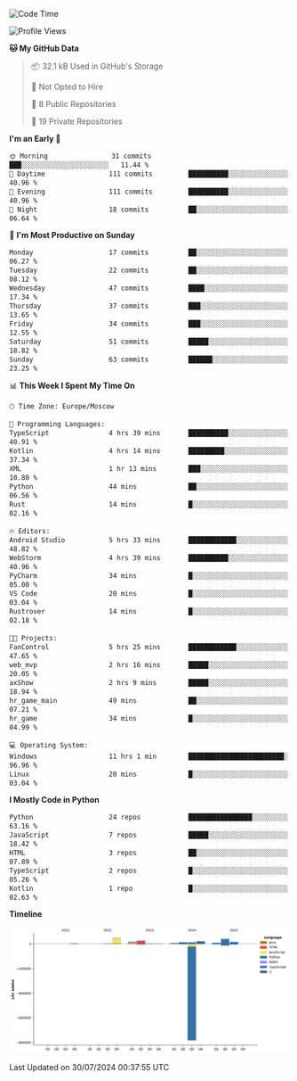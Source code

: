 <!--START_SECTION:waka-->
![Code Time](http://img.shields.io/badge/Code%20Time-428%20hrs%203%20mins-blue)

![Profile Views](http://img.shields.io/badge/Profile%20Views-1-blue)

**🐱 My GitHub Data** 

> 📦 32.1 kB Used in GitHub's Storage 
 > 
> 🚫 Not Opted to Hire
 > 
> 📜 8 Public Repositories 
 > 
> 🔑 19 Private Repositories 
 > 
**I'm an Early 🐤** 

```text
🌞 Morning                31 commits          ███░░░░░░░░░░░░░░░░░░░░░░   11.44 % 
🌆 Daytime                111 commits         ██████████░░░░░░░░░░░░░░░   40.96 % 
🌃 Evening                111 commits         ██████████░░░░░░░░░░░░░░░   40.96 % 
🌙 Night                  18 commits          ██░░░░░░░░░░░░░░░░░░░░░░░   06.64 % 
```
📅 **I'm Most Productive on Sunday** 

```text
Monday                   17 commits          ██░░░░░░░░░░░░░░░░░░░░░░░   06.27 % 
Tuesday                  22 commits          ██░░░░░░░░░░░░░░░░░░░░░░░   08.12 % 
Wednesday                47 commits          ████░░░░░░░░░░░░░░░░░░░░░   17.34 % 
Thursday                 37 commits          ███░░░░░░░░░░░░░░░░░░░░░░   13.65 % 
Friday                   34 commits          ███░░░░░░░░░░░░░░░░░░░░░░   12.55 % 
Saturday                 51 commits          █████░░░░░░░░░░░░░░░░░░░░   18.82 % 
Sunday                   63 commits          ██████░░░░░░░░░░░░░░░░░░░   23.25 % 
```


📊 **This Week I Spent My Time On** 

```text
🕑︎ Time Zone: Europe/Moscow

💬 Programming Languages: 
TypeScript               4 hrs 39 mins       ██████████░░░░░░░░░░░░░░░   40.91 % 
Kotlin                   4 hrs 14 mins       █████████░░░░░░░░░░░░░░░░   37.34 % 
XML                      1 hr 13 mins        ███░░░░░░░░░░░░░░░░░░░░░░   10.80 % 
Python                   44 mins             ██░░░░░░░░░░░░░░░░░░░░░░░   06.56 % 
Rust                     14 mins             █░░░░░░░░░░░░░░░░░░░░░░░░   02.16 % 

🔥 Editors: 
Android Studio           5 hrs 33 mins       ████████████░░░░░░░░░░░░░   48.82 % 
WebStorm                 4 hrs 39 mins       ██████████░░░░░░░░░░░░░░░   40.96 % 
PyCharm                  34 mins             █░░░░░░░░░░░░░░░░░░░░░░░░   05.00 % 
VS Code                  20 mins             █░░░░░░░░░░░░░░░░░░░░░░░░   03.04 % 
Rustrover                14 mins             █░░░░░░░░░░░░░░░░░░░░░░░░   02.18 % 

🐱‍💻 Projects: 
FanControl               5 hrs 25 mins       ████████████░░░░░░░░░░░░░   47.65 % 
web_mvp                  2 hrs 16 mins       █████░░░░░░░░░░░░░░░░░░░░   20.05 % 
axShow                   2 hrs 9 mins        █████░░░░░░░░░░░░░░░░░░░░   18.94 % 
hr_game_main             49 mins             ██░░░░░░░░░░░░░░░░░░░░░░░   07.21 % 
hr_game                  34 mins             █░░░░░░░░░░░░░░░░░░░░░░░░   04.99 % 

💻 Operating System: 
Windows                  11 hrs 1 min        ████████████████████████░   96.96 % 
Linux                    20 mins             █░░░░░░░░░░░░░░░░░░░░░░░░   03.04 % 
```

**I Mostly Code in Python** 

```text
Python                   24 repos            ████████████████░░░░░░░░░   63.16 % 
JavaScript               7 repos             █████░░░░░░░░░░░░░░░░░░░░   18.42 % 
HTML                     3 repos             ██░░░░░░░░░░░░░░░░░░░░░░░   07.89 % 
TypeScript               2 repos             █░░░░░░░░░░░░░░░░░░░░░░░░   05.26 % 
Kotlin                   1 repo              █░░░░░░░░░░░░░░░░░░░░░░░░   02.63 % 
```



**Timeline**

![Lines of Code chart](https://raw.githubusercontent.com/adlemx/adlemx/main/assets/bar_graph.png)


 Last Updated on 30/07/2024 00:37:55 UTC
<!--END_SECTION:waka-->
